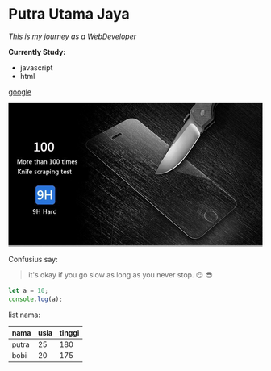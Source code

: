 # Putra Utama Jaya
*This is my journey as a WebDeveloper*

**Currently Study:**
- javascript
- html

[google](http://google.com)

![ini logo google](3.jpg)

Confusius say:
>it's okay if you go slow as long as you never stop. :smirk: :sunglasses:

```javascript
let a = 10;
console.log(a);
```

list nama:

nama | usia | tinggi
-----|------|-------
putra|25    |180  
bobi |20    |175
